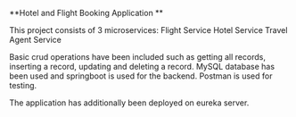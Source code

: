 **Hotel and Flight Booking Application **

 This project consists of 3 microservices:
 Flight Service
 Hotel Service
 Travel Agent Service

 Basic crud operations have been included such as getting all records, inserting a record, updating and deleting a record. 
 MySQL database has been used and springboot is used for the backend. Postman is used for testing. 

 The application has additionally been deployed on eureka server. 

